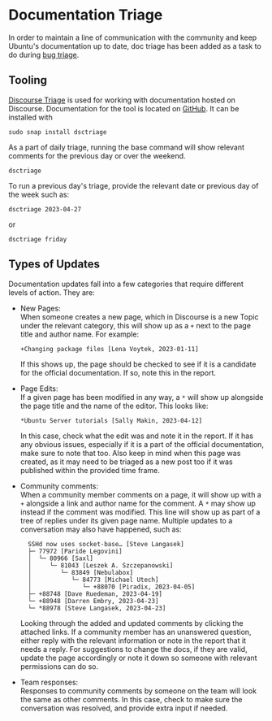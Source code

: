 # Documentation Triage

In order to maintain a line of communication with the community and keep Ubuntu's documentation up to date, doc triage has been added as a task to do during [bug triage](BugTriage.md).

## Tooling
[Discourse Triage](https://snapcraft.io/dsctriage) is used for working with documentation hosted on Discourse. Documentation for the tool is located on [GitHub](https://github.com/lvoytek/discourse-triage). It can be installed with

    sudo snap install dsctriage

As a part of daily triage, running the base command will show relevant comments for the previous day or over the weekend.

    dsctriage

To run a previous day's triage, provide the relevant date or previous day of the week such as:

    dsctriage 2023-04-27

or

    dsctriage friday

## Types of Updates

Documentation updates fall into a few categories that require different levels of action. They are:

* New Pages:  
  When someone creates a new page, which in Discourse is a new Topic under the relevant category, this will show up as a `+` next to the page title and author name. For example:

      +Changing package files [Lena Voytek, 2023-01-11]

  If this shows up, the page should be checked to see if it is a candidate for the official documentation. If so, note this in the report.

* Page Edits:  
  If a given page has been modified in any way, a `*` will show up alongside the page title and the name of the editor. This looks like:

      *Ubuntu Server tutorials [Sally Makin, 2023-04-12]

  In this case, check what the edit was and note it in the report. If it has any obvious issues, especially if it is a part of the official documentation, make sure to note that too.
  Also keep in mind when this page was created, as it may need to be triaged as a new post too if it was published within the provided time frame.

* Community comments:  
  When a community member comments on a page, it will show up with a `+` alongside a link and author name for the comment. A `*` may show up instead if the comment was modified. This line will show up as part of a tree of replies under its given page name.
  Multiple updates to a conversation may also have happened, such as:

        SSHd now uses socket-base… [Steve Langasek] 
        ├─ 77972 [Paride Legovini] 
        │  └─ 80966 [Saxl] 
        │     └─ 81043 [Leszek A. Szczepanowski] 
        │        └─ 83849 [Nebulabox] 
        │           └─ 84773 [Michael Utech] 
        │              └─ +88070 [Piradix, 2023-04-05] 
        ├─ +88748 [Dave Ruedeman, 2023-04-19] 
        └─ +88948 [Darren Embry, 2023-04-23] 
        └─ *88978 [Steve Langasek, 2023-04-23] 

    Looking through the added and updated comments by clicking the attached links. If a community member has an unanswered question, either reply with the relevant information or note in the report that it needs a reply. For suggestions to change the docs, if they are valid, update the page accordingly or note it down so someone with relevant permissions can do so.

* Team responses:  
  Responses to community comments by someone on the team will look the same as other comments. In this case, check to make sure the conversation was resolved, and provide extra input if needed.
